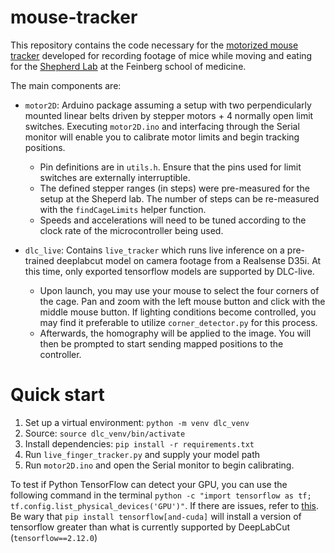# mouse-tracker

This repository contains the code necessary for the [motorized mouse tracker](https://nahder.github.io/projects/mouse_tracking/) developed for recording footage of mice while moving and eating for the [Shepherd Lab](https://www.shepherdlab.net/research) at the Feinberg school of medicine.

The main components are:
- `motor2D`: Arduino package assuming a setup with two perpendicularly mounted linear belts driven by stepper motors + 4 normally open limit switches. Executing `motor2D.ino` and interfacing through the Serial monitor will enable you to calibrate motor limits and begin tracking positions. 
    - Pin definitions are in `utils.h`. Ensure that the pins used for limit switches are externally interruptible.
   -  The defined stepper ranges (in steps) were pre-measured for the setup at the Sheperd lab. The number of steps can be re-measured with the `findCageLimits` helper function.
    - Speeds and accelerations will need to be tuned according to the clock rate of the microcontroller being used. 

- `dlc_live`: Contains `live_tracker` which runs live inference on a pre-trained deeplabcut model on camera footage from a Realsense D35i. At this time, only exported tensorflow models are supported by DLC-live. 
    - Upon launch, you may use your mouse to select the four corners of the cage. Pan and zoom with the left mouse button and click with the middle mouse button. If lighting conditions become controlled, you may find it preferable to utilize `corner_detector.py` for this process.
    - Afterwards, the homography will be applied to the image. You will then be prompted to start sending mapped positions to the controller. 

# Quick start

1) Set up a virtual environment: `python -m venv dlc_venv`
2) Source: `source dlc_venv/bin/activate`
3) Install dependencies: `pip install -r requirements.txt`
4) Run `live_finger_tracker.py` and supply your model path
5) Run `motor2D.ino` and open the Serial monitor to begin calibrating. 

To test if Python TensorFlow can detect your GPU, you can use the following command in the terminal `python -c "import tensorflow as tf; tf.config.list_physical_devices('GPU')"`. If there are issues, refer to [this](https://www.tensorflow.org/install/pip). Be wary that `pip install tensorflow[and-cuda]` will install a version of tensorflow greater than what is currently supported by DeepLabCut (`tensorflow==2.12.0`)





